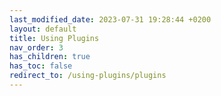 ```yaml
---
last_modified_date: 2023-07-31 19:28:44 +0200
layout: default
title: Using Plugins
nav_order: 3
has_children: true
has_toc: false
redirect_to: /using-plugins/plugins
---
```


